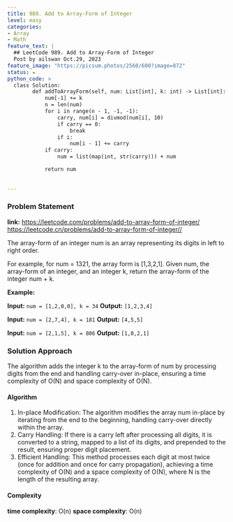 ```yaml
---
title: 989. Add to Array-Form of Integer
level: easy
categories:
- Array
- Math
feature_text: |
  ## LeetCode 989. Add to Array-Form of Integer
  Post by ailswan Oct.29, 2023
feature_image: "https://picsum.photos/2560/600?image=872"
status: ★
python_code: >
  class Solution:
        def addToArrayForm(self, num: List[int], k: int) -> List[int]:
            num[-1] += k
            n = len(num)
            for i in range(n - 1, -1, -1):
                carry, num[i] = divmod(num[i], 10)
                if carry == 0:
                    break
                if i:
                    num[i - 1] += carry
            if carry:
                num = list(map(int, str(carry))) + num

            return num
                
   
---
```


### Problem Statement
**link:**
https://leetcode.com/problems/add-to-array-form-of-integer/
https://leetcode.cn/problems/add-to-array-form-of-integer//
 
The array-form of an integer num is an array representing its digits in left to right order.

For example, for num = 1321, the array form is [1,3,2,1].
Given num, the array-form of an integer, and an integer k, return the array-form of the integer num + k.


**Example:**

**Input:** `num = [1,2,0,0], k = 34`
**Output:** `[1,2,3,4]`
 
**Input:** `num = [2,7,4], k = 181`
**Output:** `[4,5,5]`
 
**Input:** `num = [2,1,5], k = 806`
**Output:** `[1,0,2,1]`

### Solution Approach
The algorithm adds the integer k to the array-form of num by processing digits from the end and handling carry-over in-place, ensuring a time complexity of O(N) and space complexity of O(N).

#### Algorithm
1. In-place Modification: The algorithm modifies the array num in-place by iterating from the end to the beginning, handling carry-over directly within the array.
2. Carry Handling: If there is a carry left after processing all digits, it is converted to a string, mapped to a list of its digits, and prepended to the result, ensuring proper digit placement.
3. Efficient Handling: This method processes each digit at most twice (once for addition and once for carry propagation), achieving a time complexity of O(N) and a space complexity of O(N), where N is the length of the resulting array.

#### Complexity
 **time complexity**: O(n)
 **space complexity**: O(n)
